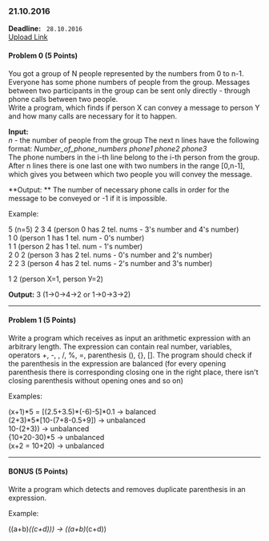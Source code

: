 ### 21.10.2016

**Deadline:** ` 28.10.2016`  
[Upload Link](https://my.pcloud.com/#page=puplink&code=JkbZ40CikLTXSs4ApylJCjsN250wQQEy)

#### Problem 0 (5 Points)
You got a group of N people represented by the numbers from 0 to n-1. Everyone has some phone numbers of people from the group. 
Messages between two participants in the group can be sent only directly - through phone calls between two people.    
Write a program, which finds if person X can convey a message to person Y and how many calls are necessary for it to happen.   

**Input:**   
*n* - the number of people from the group
The next n lines have the following format: *Number_of_phone_numbers phone1 phone2 phone3*       
The phone numbers in the i-th line belong to the i-th person from the group.   
After n lines there is one last one with two numbers in the range [0,n-1], which gives you between which two people you will convey the message.

**Output:  **
The number of necessary phone calls in order for the message to be conveyed or -1 if it is impossible.

Example:  

5 (n=5)
2 3 4 (person 0 has 2 tel. nums - 3's number and 4's number)   
1 0 (person 1 has 1 tel. num - 0's number)   
1 1 (person 2 has 1 tel. num - 1's number)   
2 0 2 (person 3 has 2 tel. nums - 0's number and 2's number)     
2 2 3 (person 4 has 2 tel. nums - 2's number and 3's number)    

1 2 (person Х=1, person У=2)   
   
**Output:** 3 (1->0->4->2 or 1->0->3->2)     

---

#### Problem 1 (5 Points)

Write a program which receives as input an arithmetic expression with an arbitrary length.
The expression can contain real number, variables, operators +, -, , /, %, =, parenthesis (), {}, [].
The program should check if the parenthesis in the expression are balanced 
(for every opening parenthesis there is corresponding closing one in the right place, there isn't closing parenthesis without opening ones and so on)

Examples:   

(x+1)\*5 = [(2.5+3.5)\*(-6)-5]\*0.1 -> balanced    
(2+3)\*5\*[10-(7+8-0.5+9]) -> unbalanced    
10-(2+3)) -> unbalanced    
{10+20-30)\*5 -> unbalanced   
(x+2 = 10+20) -> unbalanced    
 
---  


#### BONUS (5 Points)

Write a program which detects and removes duplicate parenthesis in an expression.

Example:   

((a+b)*((c+d))) ->  ((a+b)*(c+d))
